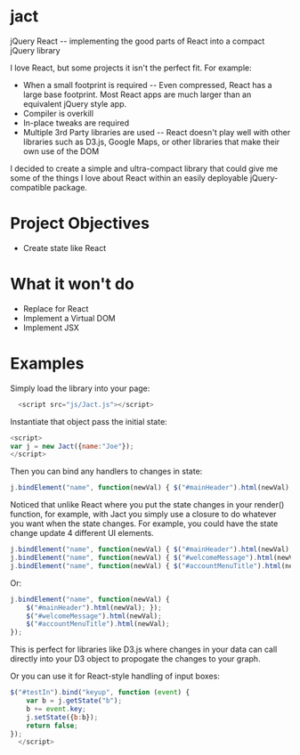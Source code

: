 # jact
jQuery React -- implementing the good parts of React into a compact jQuery library

I love React, but some projects it isn't the perfect fit. For example:

* When a small footprint is required -- Even compressed, React has a large base footprint. Most React apps are much larger than an equivalent jQuery style app.
* Compiler is overkill
* In-place tweaks are required
* Multiple 3rd Party libraries are used -- React doesn't play well with other libraries such as D3.js, Google Maps, or other libraries that make their own use of the DOM

I decided to create a simple and ultra-compact library that could give me some of the things I love about React within an easily deployable jQuery-compatible package.

# Project Objectives

* Create state like React

# What it won't do

* Replace for React
* Implement a Virtual DOM
* Implement JSX

# Examples

Simply load the library into your page:

```javascript
  <script src="js/Jact.js"></script>
```

Instantiate that object pass the initial state:

```javascript
<script>
var j = new Jact({name:"Joe"});
</script>
```

Then you can bind any handlers to changes in state:

```javascript
j.bindElement("name", function(newVal) { $("#mainHeader").html(newVal); });
```

Noticed that unlike React where you put the state changes in your render() function, for example, with Jact you simply use a closure to do whatever you want when the state changes. For example, you could have the state change update 4 different UI elements.

```javascript
j.bindElement("name", function(newVal) { $("#mainHeader").html(newVal); });
j.bindElement("name", function(newVal) { $("#welcomeMessage").html(newVal); });
j.bindElement("name", function(newVal) { $("#accountMenuTitle").html(newVal); });
```

Or:

```javascript
j.bindElement("name", function(newVal) {
    $("#mainHeader").html(newVal); });
    $("#welcomeMessage").html(newVal);
    $("#accountMenuTitle").html(newVal);
});
```

This is perfect for libraries like D3.js where changes in your data can call directly into your D3 object to propogate the changes to your graph.

Or you can use it for React-style handling of input boxes:

```javascript
$("#testIn").bind("keyup", function (event) {
    var b = j.getState("b");
    b += event.key;
    j.setState({b:b});
    return false;
});
  </script>
```

